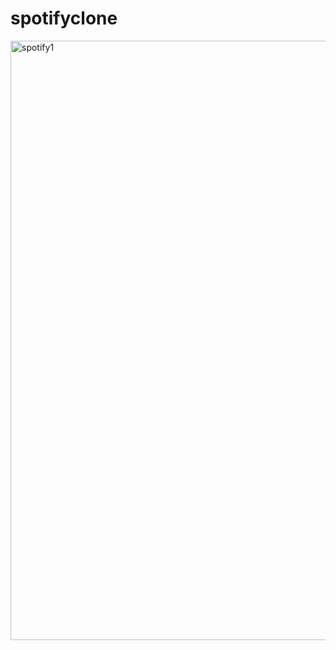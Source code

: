 # spotifyclone
<img width="959" alt="spotify1" src="https://github.com/SuraviMitra/spotifyclone/assets/119784780/2792b799-4e1a-4394-8026-fecbcc257238">
